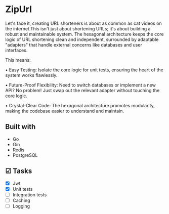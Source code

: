 # ZipUrl

Let's face it, creating URL shorteners is about as common as cat videos on the internet.This isn't just about shortening URLs; it's about building a robust and maintainable system. The hexagonal architecture keeps the core logic of URL shortening clean and independent, surrounded by adaptable "adapters" that handle external concerns like databases and user interfaces. 

This means:
   
• Easy Testing: Isolate the core logic for unit tests, ensuring the heart of the system works flawlessly.
   
• Future-Proof Flexibility: Need to switch databases or implement a new API? No problem! Just swap out the relevant adapter without touching the core logic.
   
• Crystal-Clear Code: The hexagonal architecture promotes modularity, making the codebase easier to understand and maintain.

## Built with
- Go
- Gin
- Redis
- PostgreSQL

## ☑ Tasks
- [x] Jwt
- [x] Unit tests
- [ ] Integration tests
- [ ] Caching
- [ ] Logging
